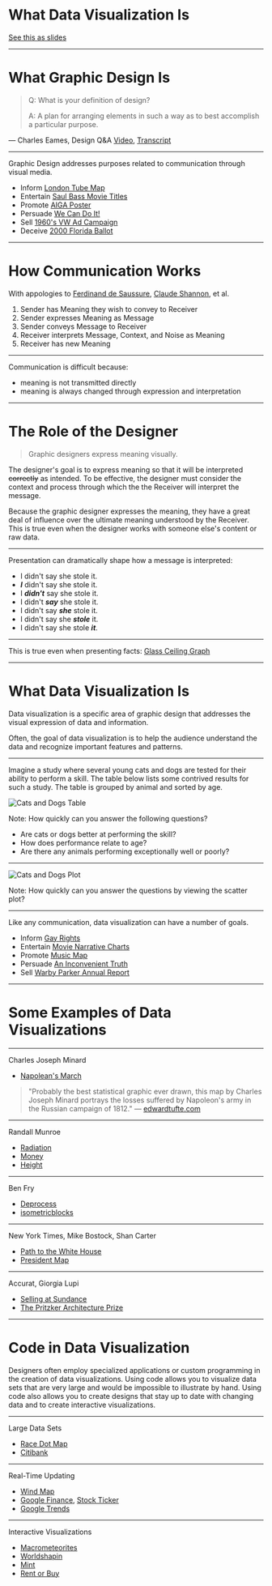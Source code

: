# What Data Visualization Is

[See this as slides](http://justinbakse.com/revealer/https://raw.githubusercontent.com/jbakse/psam5600_demos/master/datavis_is/datavis_is.md)

------

# What Graphic Design Is

> Q: What is your definition of design?
> 
> A:  A plan for arranging elements in such a way as to best accomplish a particular purpose.

— Charles Eames, Design Q&A [Video](http://www.youtube.com/watch?v=3xYi2rd1QCg), [Transcript](http://markwunsch.com/blog/2008/09/27/design-q-a-with-charles-eames.html)

---

Graphic Design addresses purposes related to communication through visual media.


- Inform [London Tube Map](http://www.tfl.gov.uk/assets/downloads/standard-tube-map.pdf)
- Entertain [Saul Bass Movie Titles](http://vimeo.com/31992143)
- Promote [AIGA Poster](http://scene360.com/wp-content/themes/site/uploads/2002/11/stefan-sagmeister-02.jpg)
- Persuade [We Can Do It!](http://en.wikipedia.org/wiki/We_Can_Do_It!)
- Sell [1960's VW Ad Campaign](http://www.visualnews.com/2013/09/03/20-best-volkswagen-ads-1960s-campaign/)
- Deceive [2000 Florida Ballot](http://clearlypresentable.files.wordpress.com/2010/03/butterfly_large.jpg)

------

# How Communication Works

With appologies to [Ferdinand de Saussure](http://en.wikipedia.org/wiki/Ferdinand_de_Saussure), [Claude Shannon](http://en.wikipedia.org/wiki/Claude_Shannon), et al.

1. Sender has Meaning they wish to convey to Receiver
2. Sender expresses Meaning as Message
3. Sender conveys Message to Receiver
4. Receiver interprets Message, Context, and Noise as Meaning
5. Receiver has new Meaning

---

Communication is difficult because:

- meaning is not transmitted directly
- meaning is always changed through expression and interpretation

---

# The Role of the Designer

> Graphic designers express meaning visually.

The designer's goal is to express meaning so that it will be interpreted <strike>correctly</strike> as intended. To be effective, the designer must consider the context and process through which the the Receiver will interpret the message.

Because the graphic designer expresses the meaning, they have a great deal of influence over the ultimate meaning understood by the Receiver. This is true even when the designer works with someone else's content or raw data.

---

Presentation can dramatically shape how a message is interpreted:

- I didn't say she stole it.  
- <b><i>I</i></b> didn't say she stole it.  
- I <b><i>didn't</i></b> say she stole it.  
- I didn't <b><i>say</i></b> she stole it.  
- I didn't say <b><i>she</i></b> stole it.  
- I didn't say she <b><i>stole</i></b> it.  
- I didn't say she stole <b><i>it</i></b>.  

---

This is true even when presenting facts:
[Glass Ceiling Graph](https://twitter.com/jk_keller/status/410498080765919232/photo/1)

------

# What Data Visualization Is


Data visualization is a specific area of graphic design that addresses the visual expression of data and information.

Often, the goal of data visualization is to help the audience understand the data and recognize important features and patterns.

---

Imagine a study where several young cats and dogs are tested for their ability to perform a skill. The table below lists some contrived results for such a study. The table is grouped by animal and sorted by age.

![Cats and Dogs Table](http://psam5600.justinbakse.com/wp-content/uploads/2014/01/cats_dogs_table.png)

Note:
How quickly can you answer the following questions?

- Are cats or dogs better at performing the skill?
- How does performance relate to age?
- Are there any animals performing exceptionally well or poorly?

---

![Cats and Dogs Plot](http://psam5600.justinbakse.com/wp-content/uploads/2014/01/cats_dogs_plot.png)

Note:
How quickly can you answer the questions by viewing the scatter plot?

---

Like any communication, data visualization can have a number of goals.

- Inform [Gay Rights](http://www.theguardian.com/world/interactive/2012/may/08/gay-rights-united-states)
- Entertain [Movie Narrative Charts](http://xkcd.com/657/)
- Promote [Music Map](http://audiomap.tuneglue.net/)
- Persuade [An Inconvenient Truth](http://web.ncf.ca/jim/ref/inconvenientTruth/)
- Sell [Warby Parker Annual Report](http://www.warbyparker.com/annual-report-2012)

------

# Some Examples of Data Visualizations

---

Charles Joseph Minard  

- [Napolean's March](http://www.robertlpeters.com/news/images/MinardMap.jpg)  
> "Probably the best statistical graphic ever drawn, this map by Charles Joseph Minard portrays the losses suffered by Napoleon's army in the Russian campaign of 1812."
— [edwardtufte.com](http://www.edwardtufte.com/tufte/posters)  

---

Randall Munroe  

- [Radiation](https://xkcd.com/radiation/)
- [Money](http://xkcd.com/980/huge/# )
- [Height](http://xkcd.com/482/)

---

Ben Fry  

- [Deprocess](http://benfry.com/deprocess/)
- [isometricblocks](http://benfry.com/isometricblocks/)

---

New York Times, Mike Bostock, Shan Carter  

- [Path to the White House](http://www.nytimes.com/interactive/2012/11/02/us/politics/paths-to-the-white-house.html)
- [President Map](http://elections.nytimes.com/2012/results/president?view=county_margin_change_view)

---

Accurat, Giorgia Lupi  

- [Selling at Sundance](http://www.flickr.com/photos/accurat/12019630214/lightbox/)
- [The Pritzker Architecture Prize](http://www.flickr.com/photos/accurat/10293615746/lightbox/)


------


# Code in Data Visualization

Designers often employ specialized applications or custom programming in the creation of data visualizations. Using code allows you to visualize data sets that are very large and would be impossible to illustrate by hand. Using code also allows you to create designs that stay up to date with changing data and to create interactive visualizations.

---

Large Data Sets

- [Race Dot Map](http://demographics.coopercenter.org/DotMap/index.html)
- [Citibank](http://brandnewschool.com/Projects/CitiBiCentennial)

---

Real-Time Updating

- [Wind Map](http://hint.fm/wind/)
- [Google Finance](https://www.google.com/finance), [Stock Ticker](http://www.steampunklab.com/pics/146.jpg)
- [Google Trends](http://www.google.com/trends/explore)

---

Interactive Visualizations

- [Macrometeorites](http://visualizing.org/full-screen/56186)
- [Worldshapin](http://www.visualizing.org/full-screen/37441)
- [Mint](http://www.mint.com)
- [Rent or Buy](http://www.nytimes.com/interactive/business/buy-rent-calculator.html)
